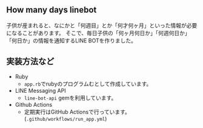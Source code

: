 ## How many days linebot

子供が産まれると、なにかと「何週目」とか「何才何ヶ月」といった情報が必要になることがあります。
そこで、毎日子供の「何ヶ月何日か」「何週何日か」「何日か」の情報を通知するLINE BOTを作りました。

## 実装方法など

- Ruby
  - `app.rb`でrubyのプログラムむとして作成しています。
- LINE Messaging API
  - `line-bot-api` gemを利用しています。
- Github Actions
  - 定期実行はGitHub Actionsで行っています。(`.github/workflows/run_app.yml`)
